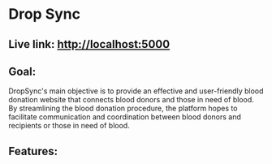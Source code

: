 # Drop Sync
## Live link: [http://localhost:5000](https://blood-donation-binary-avengers.vercel.app/)
## Goal: 
DropSync's main objective is to provide an effective and user-friendly blood donation website that connects blood donors and those in need of blood. By streamlining the blood donation procedure, the platform hopes to facilitate communication and coordination between blood donors and recipients or those in need of blood.
## Features:

